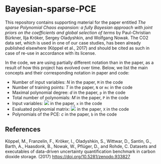 # Bayesian-sparse-PCE

This repository contains supporting material for the paper entitled *The sparse
Polynomial Chaos expansion: a fully Bayesian approach with joint priors on the
coefficients and global selection of terms* by Paul-Christian Bürkner, Ilja
Kröker, Sergey Oladyshkin, and Wolfgang Nowak. The CO2 data set, which is used
in one of our case studies, has been already published elsewhere (Köppel et al.,
2017) and should be cited as such in case of re-use in accordance with its
license.

In the code, we are using partially different notation than in the paper,
as a result of how this project has evolved over time. Below, we list the
main concepts and their corresponding notation in paper and code:

- Number of input variables: *N* in the paper, `M` in the code
- Number of training points: *T* in the paper, `N` or `mc` in the code
- Maximal polynomial degree: *d* in the paper, `p` in the code
- Total number of polynomials: *M* in the paper, `P` in the code
- Input variables: <img src="https://render.githubusercontent.com/render/math?math=\omega"> in the paper, `x` in the code
- Evaluated polynomial matrix: <img src="https://render.githubusercontent.com/render/math?math=\Psi"> in the paper, `X` in the code
- Polynomials of the PCE: *c* in the paper, `b` in the code


## References

Köppel, M., Franzelin, F., Kröker, I., Oladyshkin, S., Wittwar, D., Santin, G.,
Barth, A., Haasdonk, B., Nowak, W., Pflüger, D., and Rohde, C. Datasets and
executables of data-driven uncertainty quantification benchmark in carbon dioxide storage. (2017) https://doi.org/10.5281/zenodo.933827
